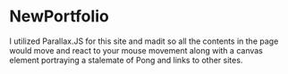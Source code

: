 # NewPortfolio
I utilized Parallax.JS for this site and madit so all the contents in the page would move and react to your mouse movement along with a canvas element portraying a stalemate of Pong and links to other sites.

